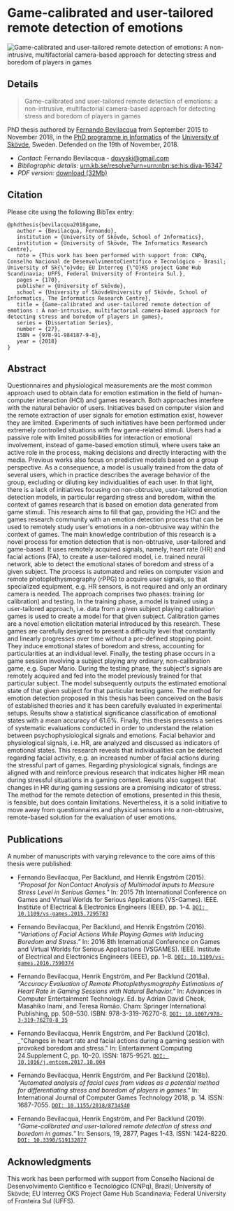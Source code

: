 Game-calibrated and user-tailored remote detection of emotions
============================

![Game-calibrated and user-tailored remote detection of emotions: A non-intrusive, multifactorial camera-based approach for detecting stress and boredom of players in games](https://www.fernandobevilacqua.com/public/img/readmind-hero.jpg)

## Details

> Game-calibrated and user-tailored remote detection of emotions: a non-intrusive, multifactorial camera-based approach for detecting stress and boredom of players in games

PhD thesis authored by [Fernando Bevilacqua](https://fernandobevilacqua.com) from September 2015 to November 2018, in the [PhD programme in Informatics](http://www.his.se/en/Research/informatics/Informatics/) of the [University of Skövde](https://his.se), Sweden. Defended on the 19th of November, 2018.

* _Contact:_ Fernando Bevilacqua  - dovyski@gmail.com
* _Bibliographic details:_ [urn.kb.se/resolve?urn=urn:nbn:se:his:diva-16347](http://urn.kb.se/resolve?urn=urn:nbn:se:his:diva-16347)
* _PDF version:_ [download (32Mb)](http://his.diva-portal.org/smash/get/diva2:1259426/FULLTEXT01.pdf)

## Citation

Please cite using the following BibTex entry:

```
@phdthesis{bevilacqua2018game,
   author = {Bevilacqua, Fernando},
   institution = {University of Skövde, School of Informatics},
   institution = {University of Skövde, The Informatics Research Centre},
   note = {This work has been performed with support from: CNPq, Conselho Nacional de DesenvolvimentoCientífico e Tecnológico - Brasil; University of Sk{\"o}vde; EU Interreg {\"O}KS project Game Hub Scandinavia; UFFS, Federal University of Fronteira Sul.},
   pages = {170},
   publisher = {University of Skövde},
   school = {University of SkövdeUniversity of Skövde, School of Informatics, The Informatics Research Centre},
   title = {Game-calibrated and user-tailored remote detection of emotions : A non-intrusive, multifactorial camera-based approach for detecting stress and boredom of players in games},
   series = {Dissertation Series},
   number = {27},
   ISBN = {978-91-984187-9-8},
   year = {2018}
}
```

## Abstract

Questionnaires and physiological measurements are the most common approach used to obtain data for emotion estimation in the field of human-computer interaction (HCI) and games research. Both approaches interfere with the natural behavior of users. Initiatives based on computer vision and the remote extraction of user signals for emotion estimation exist, however they are limited. Experiments of such initiatives have been performed under extremely controlled situations with few game-related stimuli. Users had a passive role with limited possibilities for interaction or emotional involvement, instead of game-based emotion stimuli, where users take an active role in the process, making decisions and directly interacting with the media. Previous works also focus on predictive models based on a group perspective. As a consequence, a model is usually trained from the data of several users, which in practice describes the average behavior of the group, excluding or diluting key individualities of each user. In that light, there is a lack of initiatives focusing on non-obtrusive, user-tailored emotion detection models, in particular regarding stress and boredom, within the context of games research that is based on emotion data generated from game stimuli. This research aims to fill that gap, providing the HCI and the games research community with an emotion detection process that can be used to remotely study user's emotions in a non-obtrusive way within the context of games. The main knowledge contribution of this research is a novel process for emotion detection that is non-obtrusive, user-tailored and game-based. It uses remotely acquired signals, namely, heart rate (HR) and facial actions (FA), to create a user-tailored model, i.e. trained neural network, able to detect the emotional states of boredom and stress of a given subject. The process is automated and relies on computer vision and remote photoplethysmography (rPPG) to acquire user signals, so that specialized equipment, e.g. HR sensors, is not required and only an ordinary camera is needed. The approach comprises two phases: training (or calibration) and testing. In the training phase, a model is trained using a user-tailored approach, i.e. data from a given subject playing calibration games is used to create a model for that given subject. Calibration games are a novel emotion elicitation material introduced by this research. These games are carefully designed to present a difficulty level that constantly and linearly progresses over time without a pre-defined stopping point. They induce emotional states of boredom and stress, accounting for particularities at an individual level. Finally, the testing phase occurs in a game session involving a subject playing any ordinary, non-calibration game, e.g. Super Mario. During the testing phase, the subject's signals are remotely acquired and fed into the model previously trained for that particular subject. The model subsequently outputs the estimated emotional state of that given subject for that particular testing game. The method for emotion detection proposed in this thesis has been conceived on the basis of established theories and it has been carefully evaluated in experimental setups. Results show a statistical significance classification of emotional states with a mean accuracy of 61.6%. Finally, this thesis presents a series of systematic evaluations conducted in order to understand the relation between psychophysiological signals and emotions. Facial behavior and physiological signals, i.e. HR, are analyzed and discussed as indicators of emotional states. This research reveals that individualities can be detected regarding facial activity, e.g. an increased number of facial actions during the stressful part of games. Regarding physiological signals, findings are aligned with and reinforce previous research that indicates higher HR mean during stressful situations in a gaming context. Results also suggest that changes in HR during gaming sessions are a promising indicator of stress. The method for the remote detection of emotions, presented in this thesis, is feasible, but does contain limitations. Nevertheless, it is a solid initiative to move away from questionnaires and physical sensors into a non-obtrusive, remote-based solution for the evaluation of user emotions.

## Publications

A number of manuscripts with varying relevance to the core aims of this thesis were published:

* Fernando Bevilacqua, Per Backlund, and Henrik Engström (2015). _"Proposal for NonContact Analysis of Multimodal Inputs to Measure Stress Level in Serious Games."_ In: 2015 7th International Conference on Games and Virtual Worlds for Serious Applications (VS-Games). IEEE. Institute of Electrical & Electronics Engineers (IEEE), pp. 1–4. [`DOI: 10.1109/vs-games.2015.7295783`](https://doi.org/10.1109/VS-GAMES.2015.7295783)

* Fernando Bevilacqua, Per Backlund, and Henrik Engström (2016). _"Variations of Facial Actions While Playing Games with Inducing Boredom and Stress."_ In: 2016 8th International Conference on Games and Virtual Worlds for Serious Applications (VSGAMES). IEEE. Institute of Electrical and Electronics Engineers (IEEE), pp. 1–8. [`DOI: 10.1109/vs-games.2016.7590374`](http://dx.doi.org/10.1109/VS-GAMES.2016.7590374)

* Fernando Bevilacqua, Henrik Engström, and Per Backlund (2018a). _"Accuracy Evaluation of Remote Photoplethysmography Estimations of Heart Rate in Gaming Sessions with Natural Behavior."_ In: Advances in Computer Entertainment Technology. Ed. by Adrian David Cheok, Masahiko Inami, and Teresa Romão. Cham: Springer International Publishing, pp. 508–530. ISBN: 978-3-319-76270-8. [`DOI: 10.1007/978-3-319-76270-8_35`](https://doi.org/10.1007/978-3-319-76270-8_35)

* Fernando Bevilacqua, Henrik Engström, and Per Backlund (2018c). _"Changes in heart rate and facial actions during a gaming session with provoked boredom and stress." In: Entertainment Computing 24.Supplement C, pp. 10–20. ISSN: 1875-9521. [`DOI: 10.1016/j.entcom.2017.10.004`](https://doi.org/10.1016/j.entcom.2017.10.004)

* Fernando Bevilacqua, Henrik Engström, and Per Backlund (2018b). _"Automated analysis of facial cues from videos as a potential method for differentiating stress and boredom of players in games."_ In: International Journal of Computer Games Technology 2018, p. 14. ISSN: 1687-7055. [`DOI: 10.1155/2018/8734540`](https://doi.org/10.1155/2018/8734540)

* Fernando Bevilacqua, Henrik Engström, and Per Backlund (2019). _"Game-calibrated and user-tailored remote detection of stress and boredom in games."_ In: Sensors, 19, 2877, Pages 1-43. ISSN: 1424-8220. [`DOI: 10.3390/S19132877`](https://doi.org/10.3390/s19132877)

## Acknowledgments

This work has been performed with support from Conselho Nacional de Desenvolvimento Científico e Tecnológico (CNPq), Brazil; University of Skövde; EU Interreg ÖKS Project Game Hub Scandinavia; Federal University of Fronteira Sul (UFFS).

